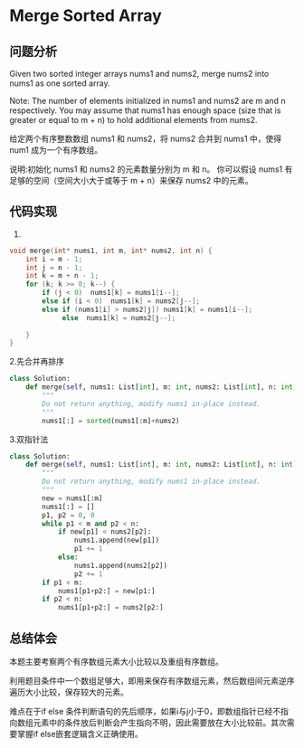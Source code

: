 # Merge Sorted Array

## 问题分析
Given two sorted integer arrays nums1 and nums2, merge nums2 into nums1 as one sorted array.

Note: The number of elements initialized in nums1 and nums2 are m and n respectively. You may assume that nums1 has enough space (size that is greater or equal to m + n) to hold additional elements from nums2.

给定两个有序整数数组 nums1 和 nums2，将 nums2 合并到 nums1 中，使得 num1 成为一个有序数组。

说明:初始化 nums1 和 nums2 的元素数量分别为 m 和 n。
你可以假设 nums1 有足够的空间（空间大小大于或等于 m + n）来保存 nums2 中的元素。


## 代码实现
1.
``` C
void merge(int* nums1, int m, int* nums2, int n) {
	int i = m - 1;
	int j = n - 1;
	int k = m + n - 1;
	for (k; k >= 0; k--) {
		if (j < 0)  nums1[k] = nums1[i--];
		else if (i < 0)  nums1[k] = nums2[j--];
		else if (nums1[i] > nums2[j]) nums1[k] = nums1[i--];
		     else  nums1[k] = nums2[j--];
		
	}
}
```

2.先合并再排序
```python
class Solution:
    def merge(self, nums1: List[int], m: int, nums2: List[int], n: int) -> None:
        """
        Do not return anything, modify nums1 in-place instead.
        """
        nums1[:] = sorted(nums1[:m]+nums2)
```

3.双指针法
```python
class Solution:
    def merge(self, nums1: List[int], m: int, nums2: List[int], n: int) -> None:
        """
        Do not return anything, modify nums1 in-place instead.
        """
        new = nums1[:m]
        nums1[:] = []
        p1, p2 = 0, 0
        while p1 < m and p2 < n:
            if new[p1] < nums2[p2]:
                nums1.append(new[p1])
                p1 += 1
            else:
                nums1.append(nums2[p2])
                p2 += 1
        if p1 < m:
            nums1[p1+p2:] = new[p1:]
        if p2 < n:
            nums1[p1+p2:] = nums2[p2:]
```

## 总结体会
本题主要考察两个有序数组元素大小比较以及重组有序数组。

利用题目条件中一个数组足够大，即用来保存有序数组元素，然后数组间元素逆序遍历大小比较，保存较大的元素。

难点在于if else 条件判断语句的先后顺序，如果i与j小于0，即数组指针已经不指向数组元素中的条件放后判断会产生指向不明，因此需要放在大小比较前。其次需要掌握if else嵌套逻辑含义正确使用。



